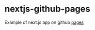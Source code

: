 # nextjs-github-pages
Example of next.js app on github [pages](https://shawub.github.io/nextjs-github-pages/)

